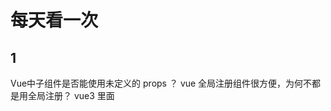 # 每天看一次

## 1

Vue中子组件是否能使用未定义的 props ？
vue 全局注册组件很方便，为何不都是用全局注册？
vue3 里面 <script setup> 作用是什么？
Vue侦听器在什么情况下是需要清理副作用的？
选项式 API 和组合式 API，两者有何区别，该如何取舍？

## 2

手写promise
说说你对 Promise 的了解？
promise.race、promise.all、promise.allSettled 有哪些区别？
promise 是否可以取消？
实现 Promise.race 函数
说说你对事件循环的理解
浏览器和 Node 中的事件循环有什么区别？

## 3

- <!DOCTYPE html>作用
- HTML里的meta属性
- CSS中的布局方式
- Flexable弹性布局
- 浏览器缓存
- 浏览器存储机制
- 组件开发的第一要素是什么
- 在开发组件的过程中如何让组件的耦合度降低
- 聊聊webpack
- 事件循环机制

## 4

- 项目介绍及技术栈
- 移动端页面尺寸和宽高处理
- Rem值计算和适配方式
- JSX编译结果
- Vue响应式实现及依赖收集
- 进程和线程概念
- 浏览器渲染流程
- HTTP和HTTPS的区别
- HTTP/1.x 和 HTTP/2 的主要区别
- 同源策略及其作用
- 浏览器安全策略
- RESTful API与Web API

## 5

- 类型判断
- 对象上的toString()

## 6

- 我是谁+从哪里来+我做过什么+有什么成绩+为什么能胜任
- 类型转换基本规则
- 语义化的理解
- 关于三次握手与四次挥手
- vite 为什么比webpack快

## 7

- 浮点数运算的精度问题，比如 0.1 + 0.2 不等于 0.3 这是什么原因
- 对 webpack 有了解吗
- webpack中 loader 与 plugin 有什么区别
- 有没有写过 plugin
- 我们写代码的时候是 es6，浏览器运行的时候是 es5，在做代码转化的时候，webpack 做了哪些工作？
- 在 React 类组件中，为什么修改状态要使用 setState 而不是用 this.state.xxx = xxx
- setState 函数做了哪些事情
- React 生命周期 componentWillUnMount() 对应的 hooks 要怎么写
- useState 的原理是什么，背后怎么执行的，它怎么保证一个组件中写多个 useState 不会串
- 函数组件重新渲染的时候怎么拿到useState之前的状态，而不是得到初始化的状态
- React为什么要自定义合成事件
- 你的简历里写了关注资产损失，这是做什么事情。
- 你在地代码开发与实践上也做了一些事情，当时是做什么呢？
- 表单的联动是怎么处理的
- 当时做这个表单驱动的时候，为什么没有用 Formily 现成的方案呢
- 被裁的原因是什么呢
- 从离职到现在一直没有找工作吗？
- 从11月底到现在两个月了有哪些 offer 了吗
  
算法题

- 实现 loadsh.get 方法
- 计算二叉树的最大深度
- 岛屿的最大面积
- 最大子数组和
- 最长回文子串
- K 个一组翻转链表

## 8

算法题

- 加载单图片、多图片
- LRU 算法
- 升序数组 [2,3,4,5],插入一个数字，返回应该插入的位置
- async/await 降到 es5 做了什么转化，给了一段代码让我写出转化的结构。
- font-size 的 px 是基于什么而定的（屏幕像素），是决定了字体的长宽还是什么？（决定我寄了
- http 1.x、2、3 的区别，UDP、TCP 的区别？
- js 怎么发生的内存泄露
- 聊聊安全，问了 xss、csrf、sql 注入的实现原理？场景？
- url 的组成？写题：给 url 的 params 插入更多参数，考虑字符转化。转化的意义是什么？
- 反问，了解到团队里的人都是跨 前端 + 游戏 的
- 让你设计一个混淆压缩怎么做？Tree-shaking 怎么去除未引用代码？
- AST 怎么比较两端混淆的代码有抄袭情况？AST 里面的函数怎么转换去对比？  
- Webpack 增量打包怎么做到的？「方案还挺多的，基本就是缓存以及相关的增量编译的插件、工具」
- 再介绍一下飞书中的一些贡献点，pnpm + monorepo 包依赖治理

## 9

Vue 框架相关面试题

1. Vue 与 React 的主要区别
2. Vue 中的性能优化策略
3. Vue 组件间通信的多种方式
4. Vue 3 的主要更新内容
5. Vue Router 的使用与优化

React

1. React 与 Vue 的主要区别
2. React 中页面卡顿的可能原因
3. Hooks 的底层原理与优势
4. React Fiber 架构与原理
5. React 不同版本的优化内容
6. React 的并发模式与并发优化
7. React 组件间通信的多种方式
8. Redux 的基本原理与中间件
9. 使用 Hooks 实现 Redux 功能
10. React 16-18 的更新内容与动机
11. React 19 的预期优化方向
12. Fiber 之前的 React 优化
13. key 与列表渲染的性能影响
14. Fiber 更细节的阶段与 useEffect 的执行
15. useLayoutEffect 与 useEffect 的区别
16. useEffect 的异步处理与参数使用

浏览器渲染机制 相关的面试题优化

1. 从输入 URL 到页面渲染发生了什么？
2. 根据不同阶段给出优化建议
3. 虚拟 DOM 说明
4. Diff 算法
5. 浏览器渲染管道（Rendering Pipeline）
6. 重绘（Repaint）与重排（Reflow/Relayout）
7. 浏览器的事件循环（Event Loop）
8. 浏览器缓存机制
9. 页面加载性能优化
10. CSS 动画与 JavaScript 动画的性能差异
11. GPU 加速与浏览器渲染
12. 异步加载与阻塞加载

## 10

webpack 以及优化

1. Webpack 全流程优化
2. Webpack Plugin、Loader 的作用与实现
3. Webpack 打包优化
4. React 全流程优化
5. React、Webpack 全流程优化
6. 怎么让打包小一点
7. 怎么让 webpack 更快
8. 前端监控指标 FID、FCP、CLS、LCP 等代表什么，怎么监控和优化
9. 如何使用浏览器开发者工具进行性能分析？
10. 常见的网络性能优化策略有哪些？
11. 如何进行内存泄漏的排查与优化？
12. 前端路由的性能优化策略有哪些？
13. 如何对图片资源进行优化？
14. Webpack 的缓存策略如何配置？

前端工程与架构

1. 介绍项目的难点
2. 介绍项目的架构
3. 项目架构图
4. 前端模块化发展历史
5. CommonJS 和 ES6 Modules 的区别
6. 前端工程做了哪些事
7. 前端工程化如何提升开发效率
8. 组件化开发的实践
9. 前端状态管理方案

其他

1. SSR 和 SSG 是怎么实现的？
2. 低代码平台如何接入 Vue 的写法？
3. 幽灵依赖是什么？
4. pnpm、yarn 的工作原理是什么？
5. 执行 npm run serve 时发生了什么？
6. 如何实现复制带样式的文本？
7. 如何实现文字中英文字符输入过程中默认有空格？
8. 低代码平台中状态管理和事件串联是如何实现的？
9. 一个长期维护的项目如何实现可维护性？
10. 一个服务端项目经常浏览器白屏，老项目不兼容的 API 很多，如何解决？
11. 纯 JS 如何检查当前页面是否白屏？
12. 纯 JS 如何实现检测当前可视区域渲染完成？
13. 函数式编程的概念与特点
14. 什么是副作用（Side Effects）？

## 11
